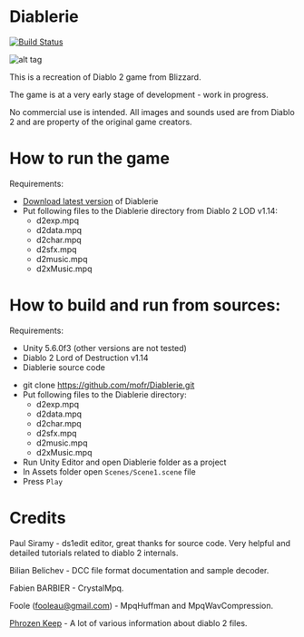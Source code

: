 # Diablerie

[![Build Status](http://diablerie.zond.org/build/image/)](http://diablerie.zond.org/download/)

![alt tag](https://raw.github.com/mofr/Diablerie/master/Screenshots/rogue_camp.png)

This is a recreation of Diablo 2 game from Blizzard.

The game is at a very early stage of development - work in progress.

No commercial use is intended. All images and sounds used are from Diablo 2 and are property of the original game creators.

# How to run the game

Requirements:
* [Download latest version](http://diablerie.zond.org/download/) of Diablerie
* Put following files to the Diablerie directory from Diablo 2 LOD v1.14:
  - d2exp.mpq
  - d2data.mpq
  - d2char.mpq
  - d2sfx.mpq
  - d2music.mpq
  - d2xMusic.mpq

# How to build and run from sources:

Requirements:
- Unity 5.6.0f3 (other versions are not tested)
- Diablo 2 Lord of Destruction v1.14
- Diablerie source code

* git clone https://github.com/mofr/Diablerie.git
* Put following files to the Diablerie directory:
  - d2exp.mpq
  - d2data.mpq
  - d2char.mpq
  - d2sfx.mpq
  - d2music.mpq
  - d2xMusic.mpq
* Run Unity Editor and open Diablerie folder as a project
* In Assets folder open `Scenes/Scene1.scene` file
* Press `Play`

# Credits

Paul Siramy - ds1edit editor, great thanks for source code. Very helpful and detailed tutorials related to diablo 2 internals.

Bilian Belichev - DCC file format documentation and sample decoder.

Fabien BARBIER - CrystalMpq.

Foole (fooleau@gmail.com) - MpqHuffman and MpqWavCompression.

[Phrozen Keep](http://d2mods.info) - A lot of various information about diablo 2 files.
